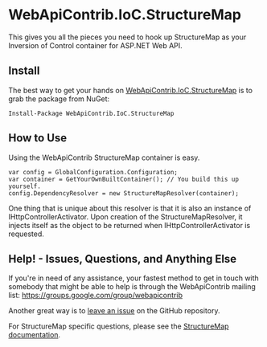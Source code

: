 # WebApiContrib.IoC.StructureMap

This gives you all the pieces you need to hook up StructureMap as your Inversion of Control container for ASP.NET Web API.

## Install

The best way to get your hands on [WebApiContrib.IoC.StructureMap](/) is to grab the package from NuGet:

    Install-Package WebApiContrib.IoC.StructureMap

## How to Use

Using the WebApiContrib StructureMap container is easy.

    var config = GlobalConfiguration.Configuration;
    var container = GetYourOwnBuiltContainer(); // You build this up yourself.
    config.DependencyResolver = new StructureMapResolver(container);

One thing that is unique about this resolver is that it is also an instance of IHttpControllerActivator. Upon creation of the StructureMapResolver, it injects itself as the object to be returned when IHttpControllerActivator is requested.

## Help! - Issues, Questions, and Anything Else

If you're in need of any assistance, your fastest method to get in touch with somebody that might be able to help is through the WebApiContrib mailing list: https://groups.google.com/group/webapicontrib

Another great way is to [leave an issue](https://github.com/WebApiContrib/WebApiContrib.IoC.StructureMap/issues) on the GitHub repository.

For StructureMap specific questions, please see the [StructureMap documentation](http://www.structuremap.net).
